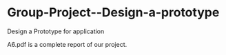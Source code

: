# Group-Project--Design-a-prototype
Design a Prototype for application

A6.pdf is a complete report of our project.
